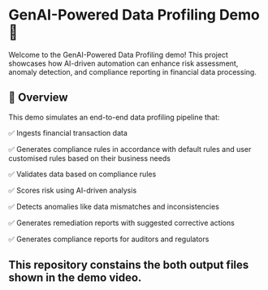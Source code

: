 # GenAI-Powered Data Profiling Demo 🚀
Welcome to the GenAI-Powered Data Profiling demo! This project showcases how AI-driven automation can enhance risk assessment, anomaly detection, and compliance reporting in financial data processing.
## 📌 Overview
This demo simulates an end-to-end data profiling pipeline that:

✅ Ingests financial transaction data

✅ Generates compliance rules in accordance with default rules and user customised rules based on their business needs

✅ Validates data based on compliance rules

✅ Scores risk using AI-driven analysis

✅ Detects anomalies like data mismatches and inconsistencies

✅ Generates remediation reports with suggested corrective actions

✅ Generates compliance reports for auditors and regulators

## This repository constains the both output files shown in the demo video.
